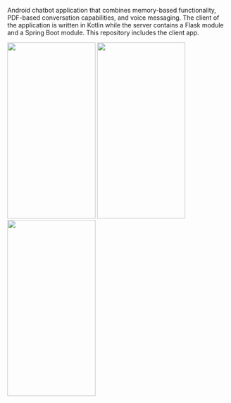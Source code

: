 Android chatbot application that combines memory-based functionality, PDF-based conversation capabilities, and voice messaging. The client of the application is written in Kotlin while the server contains a Flask module and a Spring Boot module. This repository includes the client app.

<img src="https://github.com/raulbaciulescu/android-chatbot/assets/78053229/e31530da-f72c-45db-a0b2-b507741bca0c" width="200" height="400" />
<img src="https://github.com/raulbaciulescu/android-chatbot/assets/78053229/8a5bee29-4311-4581-a50a-64cb6c9767b6" width="200" height="400" />
<img src="https://github.com/raulbaciulescu/android-chatbot/assets/78053229/6310678a-33b7-47c2-86b7-6ca636a9bc21" width="200" height="400" />
